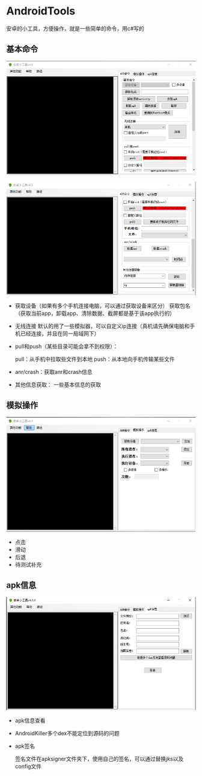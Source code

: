 # AndroidTools
安卓的小工具，方便操作，就是一些简单的命令，用c#写的

## 基本命令

![](1.png)

![](2.png)

+ 获取设备（如果有多个手机连接电脑，可以通过获取设备来区分）
  获取包名（获取当前app，卸载app、清除数据、截屏都是基于该app执行的）

+ 无线连接
  默认的用了一些模拟器，可以自定义ip连接（真机请先确保电脑和手机已经连接，并且在同一局域网下）

+ pull和push（某些目录可能会拿不到权限）：

  pull：从手机中拉取些文件到本地
  push：从本地向手机传输某些文件

+ anr/crash：获取anr和crash信息

+ 其他信息获取：
  一些基本信息的获取

## 模拟操作

![](3.png)

+ 点击
+ 滑动
+ 后退
+ 待测试补充

## apk信息

![](4.png)

+ apk信息查看

+ AndroidKiller多个dex不能定位到源码的问题

+ apk签名

  签名文件在apksigner文件夹下，使用自己的签名，可以通过替换jks以及config文件